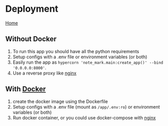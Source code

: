 # Deployment

[Home](index.md)

## Without Docker
1. To run this app you should have all the python requirements
2. Setup configs with a .env file or environment variables (or both)
3. Easily run the app as `hypercorn 'note_mark.main:create_app()' --bind '0.0.0.0:8000'`.
4. Use a reverse proxy like [nginx](https://nginx.org/)

## With [Docker](https://www.docker.com/)
1. create the docker image using the Dockerfile
2. Setup configs with a .env file (mount as `/app/.env:ro`) or environment variables (or both)
3. Run docker container, or you could use docker-compose with [nginx](https://nginx.org/)
